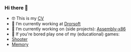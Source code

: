 ### Hi there 👋
- 🤓 This is my <a href="https://chenpeleg.github.io/cv" target="_blank">CV</a>
- 👷 I’m currently working at <a href="https://https://drorsoft.com/" target="_blank">Drorsoft</a>
- 🔭 I’m currently working on (side projects): <a href="[https://https://drorsoft.com/](https://github.com/ChenPeleg/Assembly-x86)" target="_blank">Assembly-x86</a>  
- 🥱 If you're bored play one of my (educational) games: 
- <a href="https://chenpeleg.github.io/Games/Shooter/ShooterMarket.html" target="_blank">Shooter</a>
- <a href="https://chenpeleg.github.io/Games/Memory/index.html" target="_blank">Memory</a> 
 
